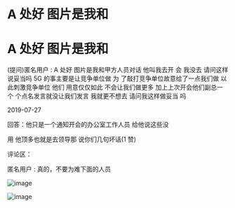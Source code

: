 # A 处好 图片是我和

# A 处好 图片是我和

(提问)匿名用户 : A 处好 图片是我和甲方人员对话 他叫我去开 会 我没去 请问这样说妥当吗 5G 的事主要是让竞争单位做 为 了敲打竞争单位故意给了一点我们做 以此刺激竞争单位 他们 用意仅仅如此 不会让我们做更多 加上上次开会他们副总一个 个点名发言就没让我们发言 我就更不想去 请问我这样做妥当 吗

2019-07-27

回答：他只是一个通知开会的办公室工作人员 给他说这些没

用 他顶多也就是去领导那 说你们几句坏话(1 赞)

评论区：

匿名用户 : 真的，不要为难下面的人员

![image](img/Image_160.png)

![image](img/Image_161.png)